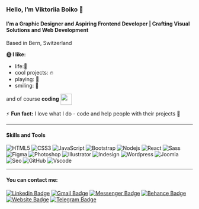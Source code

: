### Hello, I’m **Viktoriia Boiko** 👋

#### I’m a **Graphic Designer and Aspiring Frontend Developer** | Crafting Visual Solutions and Web Development
Based in Bern, Switzerland

**🌞 I like:** 

- life:🌿
- cool projects: 🔥
- playing: 🎲
- smiling: 🥰

and of course **coding** <img width='30x'  align='center' src='https://camo.githubusercontent.com/63371d36886ee658f5a97401f393e1ab1684b2fd3de674b8f5efc7d410b2a3d0/68747470733a2f2f6d656469612e67697068792e636f6d2f6d656469612f57556c706c634d704f43456d5447427442572f67697068792e676966'/>

⚡ **Fun fact:** I love what I do - code and help people with their projects :seedling:
____

#### Skills and Tools

![HTML5](https://img.shields.io/badge/-HTML5-000000?style=flat&logo=html5)
![CSS3](https://img.shields.io/badge/-CSS3-000000?style=flat&labelColor=000000&logo=css3)
![JavaScript](https://img.shields.io/badge/-JavaScript-black?style=flat&labelColor=000000&logo=javascript)
![Bootstrap](https://img.shields.io/badge/-Bootstrap-000000?style=flat&labelColor=000000&logo=bootstrap)
![Nodejs](https://img.shields.io/badge/-Nodejs-black?style=flat&labelColor=000000&logo=Node.js)
![React](https://img.shields.io/badge/-React-black?style=flat&labelColor=000000&logo=react)
![Sass](https://img.shields.io/badge/-Sass-000000?style=flat&labelColor=000000&logo=sass)
![Figma](https://img.shields.io/badge/-Figma-181717?style=flat&labelColor=000000&logo=figma)
![Photoshop](https://img.shields.io/badge/-Photoshop-181717?style=flat&labelColor=000000&logo=adobephotoshop)
![Illustrator](https://img.shields.io/badge/-Illustrator-181717?style=flat&labelColor=000000&logo=adobeillustrator)
![Indesign](https://img.shields.io/badge/-Indesign-181717?style=flat&labelColor=000000&logo=adobeindesign)
![Wordpress](https://img.shields.io/badge/-Wordpress-181717?style=flat&labelColor=000000&logo=wordpress)
![Joomla](https://img.shields.io/badge/-Joomla-181717?style=flat&labelColor=000000&logo=joomla)
![Seo](https://img.shields.io/badge/-Seo-181717?style=flat&labelColor=000000&logo=google)
![GitHub](https://img.shields.io/badge/-GitHub-181717?style=flat&labelColor=000000&logo=github)
![Vscode](https://img.shields.io/badge/-Vscode-181717?style=flat&labelColor=000000&logo=visualstudiocode)

________

#### You can contact me:

[![Linkedin Badge](https://img.shields.io/badge/-Linkedin-0072b1?style=flat&logo=Linkedin&logoColor=white)](https://linkedin.com/in/https://www.linkedin.com/in/viktoriia-boiko-b67992a2/ "Connect on LinkedIn") [![Gmail Badge](https://img.shields.io/badge/-Gmail-c14438?style=flat&logo=Gmail&logoColor=white)](mailto:boiko.viktorika@gmail.com "Connect via Email") 
[![Messenger Badge](https://img.shields.io/badge/-Messenger-0078FF?style=flat&logo=Messenger&logoColor=white)](https://m.me/Boyko.Viktoriia "Connect on Facebook")
[![Behance Badge](https://img.shields.io/badge/-Behance-0072b1?style=flat&logo=Behance&logoColor=white)](https://www.behance.net/341204db "Connect on Behance")
[![Website Badge](https://img.shields.io/badge/-Portfolio-purple?style=flat&logo=Google-Chrome&logoColor=white&link=http://viktoriiaboiko.com/)](http://viktoriiaboiko.com/)
[![Telegram Badge](https://img.shields.io/badge/-Telegram-0088CC?style=flat&logo=Telegram&logoColor=white)](https://t.me/ViktorikaBoiko "Contact on Telegram")


   


